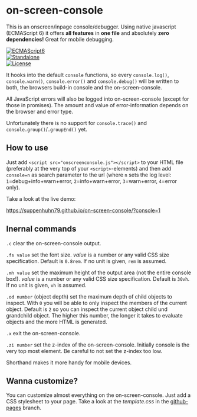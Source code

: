# on-screen-console

This is an onscreen/inpage console/debugger. Using native javascript (ECMAScript 6) it offers **all features** in **one file** and absolutely **zero dependencies!** Great for mobile debugging.

[![ECMAScript6](https://img.shields.io/badge/ECMAScript-6-0066ff)](#)\
[![Standalone](https://img.shields.io/badge/Standalone-yes-33cc33)](#)\
[![License](https://img.shields.io/badge/License-Apache%202.0-blue.svg)](http://www.apache.org/licenses/LICENSE-2.0)

It hooks into the default `console` functions, so every `console.log()`, `console.warn()`, `console.error()` and `console.debug()` will be written to both, the browsers build-in console and the on-screen-console.

All JavaScript errors will also be logged into on-screen-console (except for those in promises). The amount and value of error-information depends on the browser and error type.

Unfortunately there is no support for `console.trace()` and `console.group()`/`.groupEnd()` yet.

## How to use

Just add `<script src="onscreenconsole.js"></script>` to your HTML file (preferably at the very top of your `<script>`-elements) and then add `console=n` as search parameter to the url (where `n` sets the log level: `1`=debug+info+warn+error, `2`=info+warn+error, `3`=warn+error, `4`=error only).

Take a look at the live demo:

https://suppenhuhn79.github.io/on-screen-console/?console=1

## Inernal commands

`.c` clear the on-screen-console output.

`.fs value` set the font size. _value_ is a number or any valid CSS size specification. Default is `0.8rem`. If no unit is given, `rem` is assumed.

`.mh value` set the maximum height of the output area (not the entire console box!). _value_ is a number or any valid CSS size specification. Default is `30vh`. If no unit is given, `vh` is assumed.

`.od number` (object depth) set the maximum depth of child objects to inspect. With `0` you will be able to only inspect the members of the current object. Default is `2` so you can inspect the current object child und grandchild object. The higher this number, the longer it takes to evaluate objects and the more HTML is generated.

`.x` exit the on-screen-console.

`.zi number` set the z-index of the on-screen-console. Initially console is the very top most element. Be careful to not set the z-index too low.

Shorthand makes it more handy for mobile devices.

## Wanna customize?

You can customize almost everything on the on-screen-console. Just add a CSS stylesheet to your page. Take a look at the _template.css_ in the [github-pages](https://github.com/Suppenhuhn79/on-screen-console/tree/github-pages) branch.
